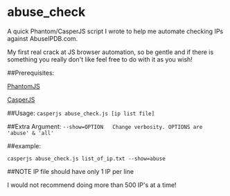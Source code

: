 # abuse_check
A quick Phantom/CasperJS script I wrote to help me automate checking IPs against AbuseIPDB.com. 

My first real crack at JS browser automation, so be gentle and if there is something you really don't like feel free to do with it as you wish! 

##Prerequisites:

[PhantomJS](http://phantomjs.org/download.html)

[CasperJS](http://docs.casperjs.org/en/latest/installation.html)


##Usage:
```casperjs abuse_check.js [ip list file]```

##Extra Argument:
```--show=OPTION   Change verbosity. OPTIONS are 'abuse' & 'all'```

##example:

```casperjs abuse_check.js list_of_ip.txt --show=abuse```

##NOTE
IP file should have only 1 IP per line

I would not recommend doing more than 500 IP's at a time!